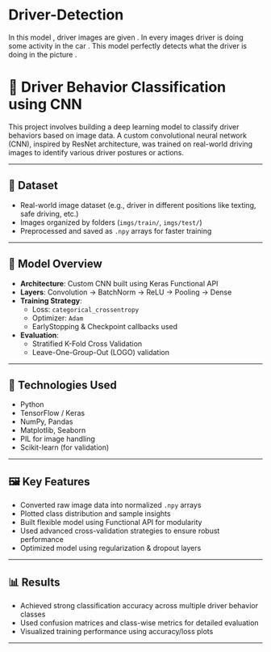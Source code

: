 # Driver-Detection
In this model , driver images are given . In every images driver is doing some activity in the car . This model perfectly detects what the driver is doing in the picture .

# 🚗 Driver Behavior Classification using CNN

This project involves building a deep learning model to classify driver behaviors based on image data. A custom convolutional neural network (CNN), inspired by ResNet architecture, was trained on real-world driving images to identify various driver postures or actions.

---

## 📂 Dataset

- Real-world image dataset (e.g., driver in different positions like texting, safe driving, etc.)
- Images organized by folders (`imgs/train/`, `imgs/test/`)
- Preprocessed and saved as `.npy` arrays for faster training

---

## 🧠 Model Overview

- **Architecture**: Custom CNN built using Keras Functional API
- **Layers**: Convolution → BatchNorm → ReLU → Pooling → Dense
- **Training Strategy**:
  - Loss: `categorical_crossentropy`
  - Optimizer: `Adam`
  - EarlyStopping & Checkpoint callbacks used
- **Evaluation**:
  - Stratified K-Fold Cross Validation
  - Leave-One-Group-Out (LOGO) validation

---

## 🔧 Technologies Used

- Python
- TensorFlow / Keras
- NumPy, Pandas
- Matplotlib, Seaborn
- PIL for image handling
- Scikit-learn (for validation)

---

## 🖼️ Key Features

- Converted raw image data into normalized `.npy` arrays
- Plotted class distribution and sample insights
- Built flexible model using Functional API for modularity
- Used advanced cross-validation strategies to ensure robust performance
- Optimized model using regularization & dropout layers

---

## 📊 Results

- Achieved strong classification accuracy across multiple driver behavior classes
- Used confusion matrices and class-wise metrics for detailed evaluation
- Visualized training performance using accuracy/loss plots

---



